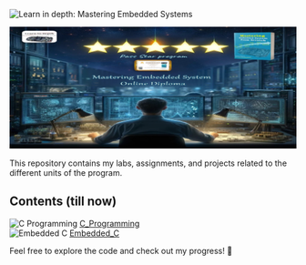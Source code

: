  ![Learn in depth: Mastering Embedded Systems](https://img.shields.io/badge/%20Learn_in_depth%3A-_Mastering_Embedded_Systems-blue?style=for-the-badge&logoColor=%20&logoSize=50)

![Banner](https://github.com/Ouss9ama/Mastering_Embedded_System_Diploma/blob/master/banner.jpg?raw=true)

This repository contains my labs, assignments, and projects related to the different units of the program.

## Contents (till now)

 ![C Programming](https://img.shields.io/badge/C%20Programming-Ready%20to%20Explore-brightgreen)  [C_Programming](C_Programming/)  
![Embedded C](https://img.shields.io/badge/Embedded%20C-Under%20Construction-orange)  [Embedded_C](Embedded_C/)



Feel free to explore the code and check out my progress! 🚀

  


 
